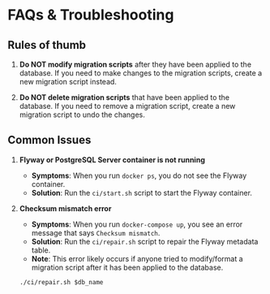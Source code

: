 # FAQs & Troubleshooting

## Rules of thumb

1. **Do NOT modify migration scripts** after they have been applied to the database. If you need to make changes to the migration scripts, create a new migration script instead.

2. **Do NOT delete migration scripts** that have been applied to the database. If you need to remove a migration script, create a new migration script to undo the changes.

## Common Issues

1. **Flyway or PostgreSQL Server container is not running**

    - **Symptoms**: When you run `docker ps`, you do not see the Flyway container.
    - **Solution**: Run the `ci/start.sh` script to start the Flyway container.

2. **Checksum mismatch error**

    - **Symptoms**: When you run `docker-compose up`, you see an error message that says `Checksum mismatch`.
    - **Solution**: Run the `ci/repair.sh` script to repair the Flyway metadata table.
    - **Note**: This error likely occurs if anyone tried to modify/format a migration script after it has been applied to the database.
  
    ```shell
    ./ci/repair.sh $db_name
    ```
